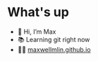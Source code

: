 # What's up

- 👋 Hi, I’m Max
- 📚 Learning git right now
- 👨‍💻 [maxwellmlin.github.io](https://maxwellmlin.github.io)
